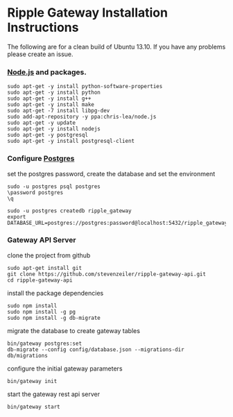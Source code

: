 # Ripple Gateway Installation Instructions

The following are for a clean build of Ubuntu 13.10. If you have any problems please create an issue.

### [Node.js](http://stackoverflow.com/questions/16302436/install-nodejs-on-ubuntu-12-10) and packages.

    sudo apt-get -y install python-software-properties
    sudo apt-get -y install python
    sudo apt-get -y install g++
    sudo apt-get -y install make
    sudo apt-get -7 install libpg-dev
    sudo add-apt-repository -y ppa:chris-lea/node.js
    sudo apt-get -y update
    sudo apt-get -y install nodejs
    sudo apt-get -y postgresql
    sudo apt-get -y install postgresql-client

### Configure [Postgres](https://help.ubuntu.com/community/PostgreSQL)

set the postgres password, create the database and set the environment

    sudo -u postgres psql postgres
    \password postgres
    \q

    sudo -u postgres createdb ripple_gateway
    export DATABASE_URL=postgres://postgres:password@localhost:5432/ripple_gateway

### Gateway API Server

clone the project from github

    sudo apt-get install git
    git clone https://github.com/stevenzeiler/ripple-gateway-api.git
    cd ripple-gateway-api

install the package dependencies

    sudo npm install
    sudo npm install -g pg
    sudo npm install -g db-migrate

migrate the database to create gateway tables

    bin/gateway postgres:set 
    db-migrate --config config/database.json --migrations-dir db/migrations
    
configure the initial gateway parameters 

    bin/gateway init

start the gateway rest api server

    bin/gateway start


